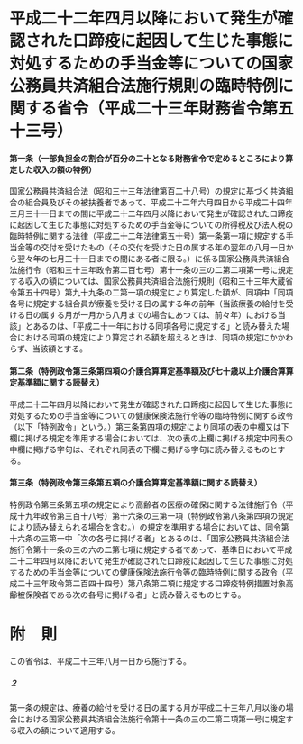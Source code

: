 # 平成二十二年四月以降において発生が確認された口蹄疫に起因して生じた事態に対処するための手当金等についての国家公務員共済組合法施行規則の臨時特例に関する省令（平成二十三年財務省令第五十三号）
#### 第一条（一部負担金の割合が百分の二十となる財務省令で定めるところにより算定した収入の額の特例）
国家公務員共済組合法（昭和三十三年法律第百二十八号）の規定に基づく共済組合の組合員及びその被扶養者であって、平成二十二年六月四日から平成二十四年三月三十一日までの間に平成二十二年四月以降において発生が確認された口蹄疫に起因して生じた事態に対処するための手当金等についての所得税及び法人税の臨時特例に関する法律（平成二十二年法律第五十号）第一条第一項に規定する手当金等の交付を受けたもの（その交付を受けた日の属する年の翌年の八月一日から翌々年の七月三十一日までの間にある者に限る。）に係る国家公務員共済組合法施行令（昭和三十三年政令第二百七号）第十一条の三の二第二項第一号に規定する収入の額については、国家公務員共済組合法施行規則（昭和三十三年大蔵省令第五十四号）第九十九条の二第一項の規定により算定した額が、同項中「同項各号に規定する組合員が療養を受ける日の属する年の前年（当該療養の給付を受ける日の属する月が一月から八月までの場合にあつては、前々年）における当該」とあるのは、「平成二十一年における同項各号に規定する」と読み替えた場合における同項の規定により算定される額を超えるときは、同項の規定にかかわらず、当該額とする。
#### 第二条（特例政令第三条第四項の介護合算算定基準額及び七十歳以上介護合算算定基準額に関する読替え）
平成二十二年四月以降において発生が確認された口蹄疫に起因して生じた事態に対処するための手当金等についての健康保険法施行令等の臨時特例に関する政令（以下「特例政令」という。）第三条第四項の規定により同項の表の中欄又は下欄に掲げる規定を準用する場合においては、次の表の上欄に掲げる規定中同表の中欄に掲げる字句は、それぞれ同表の下欄に掲げる字句に読み替えるものとする。
#### 第三条（特例政令第三条第五項の介護合算算定基準額に関する読替え）
特例政令第三条第五項の規定により高齢者の医療の確保に関する法律施行令（平成十九年政令第三百十八号）第十六条の三第一項（特例政令第八条第四項の規定により読み替えられる場合を含む。）の規定を準用する場合においては、同令第十六条の三第一中「次の各号に掲げる者」とあるのは、「国家公務員共済組合法施行令第十一条の三の六の二第七項に規定する者であって、基準日において平成二十二年四月以降において発生が確認された口蹄疫に起因して生じた事態に対処するための手当金等についての健康保険法施行令等の臨時特例に関する政令（平成二十三年政令第二百四十四号）第八条第二項に規定する口蹄疫特例措置対象高齢被保険者である次の各号に掲げる者」と読み替えるものとする。
# 附　則
この省令は、平成二十三年八月一日から施行する。
##### ２
第一条の規定は、療養の給付を受ける日の属する月が平成二十三年八月以後の場合における国家公務員共済組合法施行令第十一条の三の二第二項第一号に規定する収入の額について適用する。
